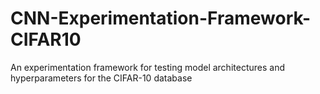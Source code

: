 # CNN-Experimentation-Framework-CIFAR10
An experimentation framework for testing model architectures and hyperparameters for the CIFAR-10 database

